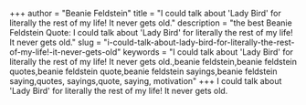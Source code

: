 +++
author = "Beanie Feldstein"
title = "I could talk about 'Lady Bird' for literally the rest of my life! It never gets old."
description = "the best Beanie Feldstein Quote: I could talk about 'Lady Bird' for literally the rest of my life! It never gets old."
slug = "i-could-talk-about-lady-bird-for-literally-the-rest-of-my-life!-it-never-gets-old"
keywords = "I could talk about 'Lady Bird' for literally the rest of my life! It never gets old.,beanie feldstein,beanie feldstein quotes,beanie feldstein quote,beanie feldstein sayings,beanie feldstein saying,quotes, sayings,quote, saying, motivation"
+++
I could talk about 'Lady Bird' for literally the rest of my life! It never gets old.
